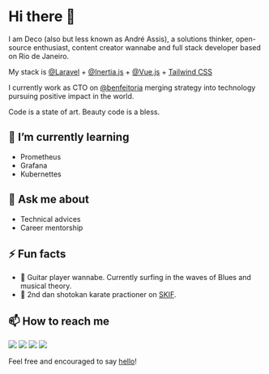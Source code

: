 # Hi there 👋

I am Deco (also but less known as André Assis), a solutions thinker, open-source enthusiast, content creator wannabe and full stack developer based on Rio de Janeiro.

My stack is [@Laravel](https://laravel.com) + [@Inertia.js](https://inertiajs.com/) + [@Vue.js](https://vuejs.org/) + [Tailwind CSS](https://tailwindcss.com/)

I currently work as CTO on [@benfeitoria](https://benfeitoria.com) merging strategy into technology pursuing positive impact in the world.

Code is a state of art. Beauty code is a bless.

## 🌱 I’m currently learning

- Prometheus
- Grafana
- Kubernettes

## 💬 Ask me about

- Technical advices
- Career mentorship

## ⚡ Fun facts

- 🎸 Guitar player wannabe. Currently surfing in the waves of Blues and musical theory.
- 🥋 2nd dan shotokan karate practioner on [SKIF](https://skif-world.com).

## 📫 How to reach me

<a href="https://twitter.com/decocodes"><img src="https://img.shields.io/badge/Twitter-1DA1F2?style=for-the-badge&logo=twitter&logoColor=white"></img></a>
<a href="https://www.youtube.com/channel/UC2g7mtsw09FN6UA4D6JPVCg"><img src="https://img.shields.io/badge/Youtube-FF0000?style=for-the-badge&logo=youtube&logoColor=white"></img></a>
<a href="https://dev.to/decocodes"><img src="https://img.shields.io/badge/dev.to-0A0A0A?style=for-the-badge&logo=dev.to&logoColor=white"></img></a>
<a href="https://www.linkedin.com/in/decocodes/"><img src="https://img.shields.io/badge/LinkedIn-0077B5?style=for-the-badge&logo=linkedin&logoColor=white"></img></a>

Feel free and encouraged to say [hello](mailto:hello@deco.codes?subject=Hello!)!

<!--
**decocodes/decocodes** is a ✨ _special_ ✨ repository because its `README.md` (this file) appears on your GitHub profile.

Here are some ideas to get you started:

- 🔭 I’m currently working on ...
- 🌱 I’m currently learning ...
- 👯 I’m looking to collaborate on ...
- 🤔 I’m looking for help with ...
- 💬 Ask me about ...
- 📫 How to reach me: ...
- 😄 Pronouns: ...
- ⚡ Fun fact: ...
-->
